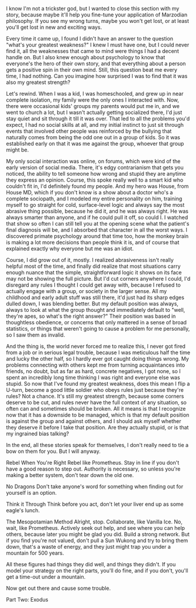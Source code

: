 I know I'm not a trickster god, but I wanted to close this section with my story, because maybe it'll help you fine-tune your application of Marzodian philosophy. If you see my wrong turns, maybe you won't get lost, or at least you'll get lost in new and exciting ways.

Every time it came up, I found I didn't have an answer to the question "what's your greatest weakness?" I knew I must have one, but I could never find it, all the weaknesses that came to mind were things I had a decent handle on. But I also knew enough about psychology to know that everyone's the hero of their own story, and that everything about a person gets a positive spin in their own mind. Still, this question beat me every time, I had nothing. Can you imagine how surprised I was to find that it was also my greatest strength?

Let's rewind. When I was a kid, I was homeschooled, and grew up in near complete isolation, my family were the only ones I interacted with. Now, there were occasional kids' groups my parents would put me in, and we went to church a lot, but I wasn't actually getting socialized there, I'd just stay quiet and sit through it till it was over. That led to all the problems you'd expect, I had no social skills at all, and my initial instinct to just sit through events that involved other people was reinforced by the bullying that naturally comes from being the odd one out in a group of kids. So it was established early on that it was me against the group, whoever that group might be.

My only social interaction was online, on forums, which were kind of the early version of social media. There, it's edgy contrarianism that gets you noticed, the ability to tell someone how wrong and stupid they are anytime they express an opinion. Course, this spoke really well to a smart kid who couldn't fit in, I'd definitely found my people. And my hero was House, from House MD, which if you don't know is a show about a doctor who's a complete sociopath, and I modeled my entire personality on him, training myself to go straight for cold, surface-level logic and always say the most abrasive thing possible, because he did it, and he was always right. He was always smarter than anyone, and if he could pull it off, so could I. I watched that show so often I can still tell you at the opening scene what the patient's final diagnosis will be, and I absorbed that character in all the worst ways. I discovered primate psychology around that time too, how the monkey brain is making a lot more decisions than people think it is, and of course that explained exactly why everyone but me was an idiot.

Course, I did grow out of it, mostly. I realized abrasiveness isn't really helpful most of the time, and finally did realize that most situations carry enough nuance that the simple, straightforward logic it shows on its face may not be showing the full picture. But I'd cut corners anywhere I could, I'd disregard any rules I thought I could get away with, because I refused to actually engage with a group, or society in the larger sense. All my childhood and early adult stuff was still there, it'd just had its sharp edges dulled down, I was blending better. But my default position was always, always to look at what the group thought and immediately default to "well, they're apes, so what's the right answer?" Their position was based in thoughtless obedience, or concerns that only mattered in a sense of broad statistics, or things that weren't going to cause a problem for me personally, so I saw them as invalid.

And the thing is, the world never forced me to realize this, I never got fired from a job or in serious legal trouble, because I was meticulous half the time and lucky the other half, so I hardly ever got caught doing things wrong. My problems connecting with others kept me from turning acquaintances into friends, no doubt, but as far as hard, concrete negatives, I got none, so I spent an incredibly long time thinking I was right and everyone else was stupid. So now that I've found my greatest weakness, does this mean I flip a U-turn, become a good little soldier who obeys rules just because they're rules? Not a chance. It's still my greatest strength, because some corners deserve to be cut, and rules never have the full context of any situation, so often can and sometimes should be broken. All it means is that I recognize now that it has a downside to be managed, which is that my default position is against the group and against others, and I should ask myself whether they deserve it before I take that position. Are they actually stupid, or is that my ingrained bias talking?

In the end, all these stories speak for themselves, I don't really need to tie a bow on them for you. But I will anyway.

Rebel When You're Right
Rebel like Prometheus. Stay in line if you don't have a good reason to step out. Authority is necessary, so unless you're making a better system, don't tear down the old one.

No Dragons
Don't take anyone's word for something when finding out for yourself is an option.

Think it Through
Think before you act, don't let your liver end up as some eagle's lunch.

The Mesopotamian Method
Alright, stop. Collaborate, like Vanilla Ice. No, wait, like Prometheus. Actively seek out help, and see where you can help others, because later you might be glad you did. Build a strong network. But if you find you're not valued, don't pull a Sun Wukong and try to bring them down, that's a waste of energy, and they just might trap you under a mountain for 500 years.

All these figures had things they did well, and things they didn't. If you model your strategy on the right parts, you'll do fine, and if you don't, you'll get a time-out under a mountain.

Now get out there and cause some trouble.


Part Two: Exodus